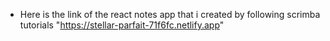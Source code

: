 * Here is the link of the react notes app that i created by following scrimba tutorials "https://stellar-parfait-71f6fc.netlify.app"
